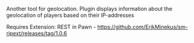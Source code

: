 Another tool for geolocation.
Plugin displays information about the geolocation of players based on their IP-addresses

Requires Extension:
REST in Pawn - https://github.com/ErikMinekus/sm-ripext/releases/tag/1.0.6
